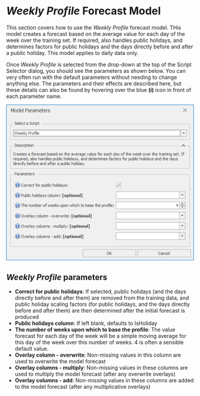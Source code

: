 
# *Weekly Profile* Forecast Model

This section covers how to use the *Weekly Profile* forecast model. THis model creates a forecast based on the average value for each day of the week over the training set. If required, also handles public holidays, and determines factors for public holidays and the days directly before and after a public holiday. This model applies to daily data only.

Once *Weekly Profile* is selected from the drop-down at the top of the Script Selector dialog, you should see the parameters as shown below. You can very often run with the default parameters without needing to change anything else. The parameters and their effects are described here, but these details can also be found by hovering over the blue **(i)** icon in front of each parameter name.

![Weekly Profile](imgs/Model_WeeklyProfile.png) 

## *Weekly Profile* parameters

- **Correct for public holidays**: If selected, public holidays (and the days directly before and after them) are removed from the training data, and public holiday scaling factors (for public holidays, and the days directly before and after them) are then determined after the initial forecast is produced
- **Public holidays column**: If left blank, defaults to IsHoliday
- **The number of weeks upon which to base the profile**: The value forecast for each day of the week will be a simple moving average for this day of the week over this number of weeks. 4 is often a sensible default value.
- **Overlay column - overwrite**: Non-missing values in this column are used to overwrite the model forecast
- **Overlay columns - multiply**: Non-missing values in these columns are used to multiply the model forecast (after any overwrite overlays)
- **Overlay columns - add**: Non-missing values in these columns are added to the model forecast (after any multiplicative overlays)


